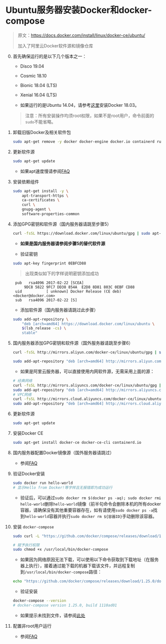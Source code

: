# Ubuntu服务器安装Docker和docker-compose

> 原文：https://docs.docker.com/install/linux/docker-ce/ubuntu/
> 
> 加入了阿里云Docker软件源和镜像仓库

0. 首先确保运行的是以下几个版本之一：

    - Disco 19.04

    - Cosmic 18.10

    - Bionic 18.04 (LTS)

    - Xenial 16.04 (LTS)

    - 如果运行的是Ubuntu 14.04，请参考[这里](https://docs.docker.com/v18.03/install/linux/docker-ce/ubuntu/)安装Docker 18.03。

    > 注意：所有安装操作均须root权限，如果不是root用户，命令前面的`sudo`不能省略。

1. 卸载旧版Docker及相关软件包

    ```bash
    sudo apt-get remove -y docker docker-engine docker.io containerd runc
    ```

2. 更新软件源

    ```bash
    sudo apt-get update
    ```

    - 如果apt速度慢请参阅[FAQ](./faq.md#安装依赖组件超时或速度慢)

3. 安装依赖组件

    ```bash
    sudo apt-get install -y \
        apt-transport-https \
        ca-certificates \
        curl \
        gnupg-agent \
        software-properties-common
    ```

4. 添加GPG密钥和软件源（国内服务器请跳至步骤5）

    ```bash
    curl -fsSL https://download.docker.com/linux/ubuntu/gpg | sudo apt-key add -
    ```
    - **如果是国内服务器请参阅步骤5的替代软件源**

    - 验证密钥

    ```bash
    sudo apt-key fingerprint 0EBFCD88
    ```

    > 出现类似如下的字样说明密钥添加成功

        pub   rsa4096 2017-02-22 [SCEA]
            9DC8 5822 9FC7 DD38 854A  E2D8 8D81 803C 0EBF CD88
        uid           [ unknown] Docker Release (CE deb) <docker@docker.com>
        sub   rsa4096 2017-02-22 [S]

    - 添加软件源（国内服务器请跳过此步骤）

    ```bash
    sudo add-apt-repository \
        "deb [arch=amd64] https://download.docker.com/linux/ubuntu \
        $(lsb_release -cs) \
        stable"
    ```

5. 国内服务器添加GPG密钥和软件源（国外服务器请跳至步骤6）

    ```bash
    curl -fsSL http://mirrors.aliyun.com/docker-ce/linux/ubuntu/gpg | sudo apt-key add -

    sudo add-apt-repository "deb [arch=amd64] http://mirrors.aliyun.com/docker-ce/linux/ubuntu $(lsb_release -cs) stable"
    ```

    - 如果是阿里云服务器，可以直接使用内网软件源，无需采用上面的源：

    ```bash
    # 经典网络
    curl -fsSL http://mirrors.aliyuncs.com/docker-ce/linux/ubuntu/gpg | sudo apt-key add -
    sudo add-apt-repository "deb [arch=amd64] http://mirrors.aliyuncs.com/docker-ce/linux/ubuntu $(lsb_release -cs) stable"
    # VPC网络
    curl -fsSL http://mirrors.cloud.aliyuncs.com/docker-ce/linux/ubuntu/gpg | sudo apt-key add -
    sudo add-apt-repository "deb [arch=amd64] http://mirrors.cloud.aliyuncs.com/docker-ce/linux/ubuntu $(lsb_release -cs) stable"
    ```

6. 更新软件源

    ```bash
    sudo apt-get update
    ```

7. 安装Docker CE

    ```bash
    sudo apt-get install docker-ce docker-ce-cli containerd.io
    ```

8. 国内服务器配置Docker镜像源（国外服务器请跳过）

    - 参阅[FAQ](./faq.md#国内服务器配置阿里云Docker镜像仓库)

9. 验证Docker安装

    ```bash
    sudo docker run hello-world
    # 显示Hello from Docker!等字样且无报错即为成功运行
    ```

    - 验证后，可以通过`sudo docker rm $(docker ps -aq); sudo docker rmi hello-world`删除`hello-world`镜像（前半句命令会删除本机的所有docker容器，请确保没有其他重要容器存在，如有请使用`sudo docker ps -a`找到`hello-world`容器并执行`sudo docker rm ${容器ID}`手动删除该容器。

10. 安装 `docker-compose`

    ```bash
    sudo curl -L "https://github.com/docker/compose/releases/download/1.25.0/docker-compose-$(uname -s)-$(uname -m)" -o /usr/local/bin/docker-compose

    # 赋予执行权限
    sudo chmod +x /usr/local/bin/docker-compose
    ```

    - 如果因为网络原因无法下载，可以使用以下命令获取到下载地址（在服务器上执行），接着通过能下载的机器下载该文件，并远程复制到`/usr/local/bin/docker-compose`路径：

    ```bash
    echo "https://github.com/docker/compose/releases/download/1.25.0/docker-compose-$(uname -s)-$(uname -m)"
    ```

    - 验证安装

    ```bash
    docker-compose --version
    # docker-compose version 1.25.0, build 1110ad01
    ```

    - 如果提示未找到文件，请参阅[此处](./cannot-find-docker-compose.md)

11. 配置非root用户运行

    - 参阅[FAQ](./faq.md#配置非root用户运行)
